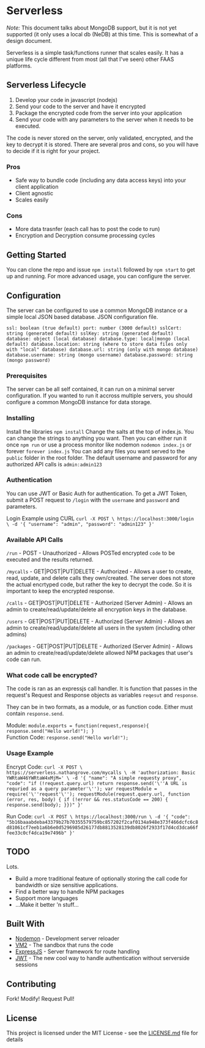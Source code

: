 # Serverless

*Note:* This document talks about MongoDB support, but it is not yet supported (it only uses a local db (NeDB) at this time. This is somewhat of a design document.  

Serverless is a simple task/functions runner that scales easily. It has a unique life cycle different from most (all that I've seen) other FAAS platforms.

## Serverless Lifecycle
1. Develop your code in javascript (nodejs)
2. Send your code to the server and have it encrypted
3. Package the encrypted code from the server into your application
4. Send your code with any parameters to the server when it needs to be executed.

The code is never stored on the server, only validated, encrypted, and the key to decrypt it is stored. There are several pros and cons, so you will have to decide if it is right for your project.

### Pros
- Safe way to bundle code (including any data access keys) into your client application
- Client agnostic
- Scales easily

### Cons
- More data trasnfer (each call has to post the code to run)
- Encryption and Decryption consume processing cycles


## Getting Started

You can clone the repo and issue `npm install` followed by `npm start` to get up and running. For more advanced usage, you can configure the server.

## Configuration
The server can be configured to use a common MongoDB instance or a simple local JSON based database. JSON configuration file.

`ssl: boolean (true default)
port: number (3000 default)
sslCert: string (generated default)
sslKey: string (generated default)
database: object (local database)
database.type: local|mongo (local default)
database.location: string (where to store data files only with "local" database)
database.url: string (only with mongo database)
database.username: string (mongo username)
database.password: string (mongo password)`

### Prerequisites

The server can be all self contained, it can run on a minimal server configuration. If you wanted to run it accross multiple servers, you should configure a common MongoDB instance for data storage.

### Installing

Install the libraries `npm install`
Change the salts at the top of index.js. You can change the strings to anything you want.
Then you can either run it once `npm run` or use a process monitor like nodemon `nodemon index.js` or forever `forever index.js`
You can add any files you want served to the `public` folder in the root folder.
The default username and password for any authorized API calls is `admin:admin123`


### Authentication

You can use JWT or Basic Auth for authentication. To get a JWT Token, submit a POST request to `/login` with the `username` and `password` and parameters.

Login Example using CURL
`curl -X POST \
  https://localhost:3000/login \
  -d '{
	"username": "admin",
	"password": "admin123"
}'`

### Available API Calls

`/run` - POST - Unauthorized - Allows POSTed encrypted `code` to be executed and the results returned.  

`/mycalls` - GET|POST|PUT|DELETE - Authorized - Allows a user to create, read, update, and delete calls they own/created. The server does not store the actual encrtyped code, but rather the key to decrypt the code. So it is important to keep the encrypted response.  

`/calls` - GET|POST|PUT|DELETE - Authorized (Server Admin) - Allows an admin to create/read/update/delete all encryption keys in the database.  

`/users` - GET|POST|PUT|DELETE - Authorized (Server Admin) - Allows an admin to create/read/update/delete all users in the system (including other admins)  

`/packages` - GET|POST|PUT|DELETE - Authorized (Server Admin) - Allows an admin to create/read/update/delete allowed NPM packages that user's code can run.  


### What code call be encrypted?  
The code is ran as an expressjs call handler. It is function that passes in the request's Request and Response objects as variables `reqesut` and `response`.  

They can be in two formats, as a module, or as function code. Either must contain `response.send`.  

Module: `module.exports = function(request,response){ response.send("Hello world!"); }`  
Function Code: `response.send("Hello world!");`  

### Usage Example

Encrypt Code: `curl -X POST \
  https://serverless.nathangrove.com/mycalls \
  -H 'authorization: Basic YWRtaW46YWRtaW4xMjM=' \
  -d '{
  "name": "A simple requesty proxy",
  "code": "if (!request.query.url) return response.send('\''A URL is requried as a query parameter'\''); var requestModule = require('\''request'\''); requestModule(request.query.url, function (error, res, body) { if (!error && res.statusCode == 200) { response.send(body); }})"
}'` 

Run Code: `curl -X POST \
  https://localhost:3000/run \
  -d '{
  "code": "5b16baaabdeba43379b27b70355579759bc857202f2caf0134a948e373f466dcfc6c8d81061cf7eeb1a6b6e0d5296985d26177db8813528139db8026f2933f17d4cd3dca66ffee33c0cf4dca19e7496b"
}'`

## TODO
Lots.
* Build a more traditional feature of optionally storing the call code for bandwidth or size sensitive applications.
* Find a better way to handle NPM packages
* Support more languages
* ...Make it better 'n stuff...

## Built With

* [Nodemon](https://nodemon.io/) - Development server reloader
* [VM2](https://www.npmjs.com/package/vm2) - The sandbox that runs the code
* [ExpressJS](https://expressjs.com/) - Server framework for route handling
* [JWT](https://jwt.io/) - The new cool way to handle authentication without serverside sessions

## Contributing

Fork! Modify! Request Pull!

## License

This project is licensed under the MIT License - see the [LICENSE.md](LICENSE.md) file for details
